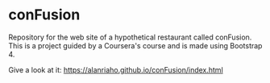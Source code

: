 # conFusion
Repository for the web site of a hypothetical restaurant called conFusion. This is a project guided by a Coursera's course and is made using Bootstrap 4.

Give a look at it: https://alanriaho.github.io/conFusion/index.html
